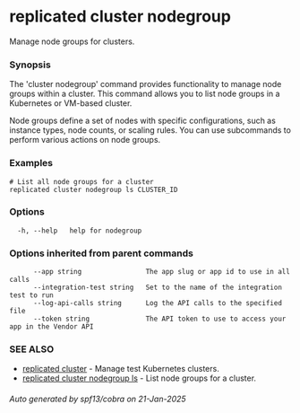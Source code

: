 # replicated cluster nodegroup

Manage node groups for clusters.

### Synopsis

The 'cluster nodegroup' command provides functionality to manage node groups within a cluster. This command allows you to list node groups in a Kubernetes or VM-based cluster.

Node groups define a set of nodes with specific configurations, such as instance types, node counts, or scaling rules. You can use subcommands to perform various actions on node groups.

### Examples

```
# List all node groups for a cluster
replicated cluster nodegroup ls CLUSTER_ID
```

### Options

```
  -h, --help   help for nodegroup
```

### Options inherited from parent commands

```
      --app string                The app slug or app id to use in all calls
      --integration-test string   Set to the name of the integration test to run
      --log-api-calls string      Log the API calls to the specified file
      --token string              The API token to use to access your app in the Vendor API
```

### SEE ALSO

* [replicated cluster](replicated_cluster.md)	 - Manage test Kubernetes clusters.
* [replicated cluster nodegroup ls](replicated_cluster_nodegroup_ls.md)	 - List node groups for a cluster.

###### Auto generated by spf13/cobra on 21-Jan-2025
